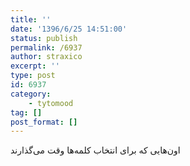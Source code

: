 ```yaml
---
title: ''
date: '1396/6/25 14:51:00'
status: publish
permalink: /6937
author: straxico
excerpt: ''
type: post
id: 6937
category:
    - tytomood
tag: []
post_format: []
---
```

اون‌هایی که برای انتخاب کلمه‌ها وقت می‌گذارند